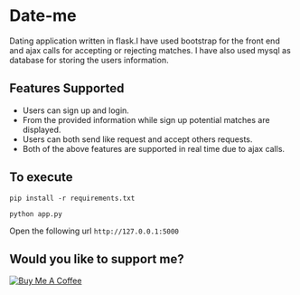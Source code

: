 # Date-me

Dating application written in flask.I have used bootstrap for the front end and ajax calls for accepting or rejecting matches. I have also used mysql as database for storing the users information.

## Features Supported

- Users can sign up and login.
- From the provided information while sign up potential matches are displayed.
- Users can both send like request and accept others requests.
- Both of the above features are supported in real time due to ajax calls.

## To execute

`pip install -r requirements.txt`

`python app.py`

Open the following url `http://127.0.0.1:5000`

## Would you like to support me?

<a href="https://www.buymeacoffee.com/abhinavsagar" target="_blank"><img src="https://www.buymeacoffee.com/assets/img/custom_images/black_img.png" alt="Buy Me A Coffee" style="height: auto !important;width: auto !important;" ></a>
